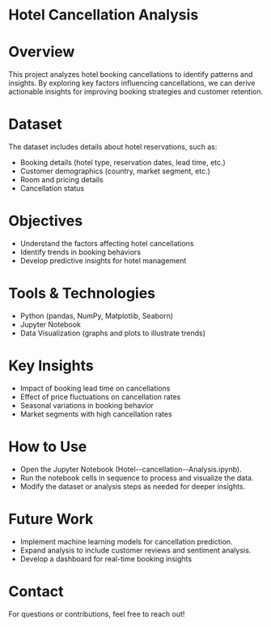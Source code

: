 # Hotel Cancellation Analysis

# Overview
This project analyzes hotel booking cancellations to identify patterns and insights. By exploring key factors influencing cancellations, we can derive actionable insights for improving booking strategies and customer retention.

# Dataset
The dataset includes details about hotel reservations, such as:
- Booking details (hotel type, reservation dates, lead time, etc.)
- Customer demographics (country, market segment, etc.)
- Room and pricing details
- Cancellation status

# Objectives
- Understand the factors affecting hotel cancellations
- Identify trends in booking behaviors
- Develop predictive insights for hotel management

# Tools & Technologies
- Python (pandas, NumPy, Matplotlib, Seaborn)
- Jupyter Notebook
- Data Visualization (graphs and plots to illustrate trends)

# Key Insights
- Impact of booking lead time on cancellations
- Effect of price fluctuations on cancellation rates
- Seasonal variations in booking behavior
- Market segments with high cancellation rates

# How to Use
- Open the Jupyter Notebook (Hotel--cancellation--Analysis.ipynb).
- Run the notebook cells in sequence to process and visualize the data.
- Modify the dataset or analysis steps as needed for deeper insights.

# Future Work
- Implement machine learning models for cancellation prediction.
- Expand analysis to include customer reviews and sentiment analysis.
- Develop a dashboard for real-time booking insights

# Contact
For questions or contributions, feel free to reach out!









